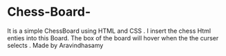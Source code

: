 # Chess-Board-
 It is a simple ChessBoard using HTML and CSS . I insert the chess Html enties into this Board. The box of the board will hover when the the curser selects .
 Made by Aravindhasamy
 
